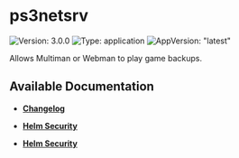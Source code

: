 # ps3netsrv

![Version: 3.0.0](https://img.shields.io/badge/Version-3.0.0-informational?style=flat-square) ![Type: application](https://img.shields.io/badge/Type-application-informational?style=flat-square) ![AppVersion: "latest"](https://img.shields.io/badge/AppVersion-"latest"-informational?style=flat-square)

Allows Multiman or Webman to play game backups.

## Available Documentation

- [**Changelog**](CHANGELOG)

- [**Helm Security**](container-security)

- [**Helm Security**](helm-security)

